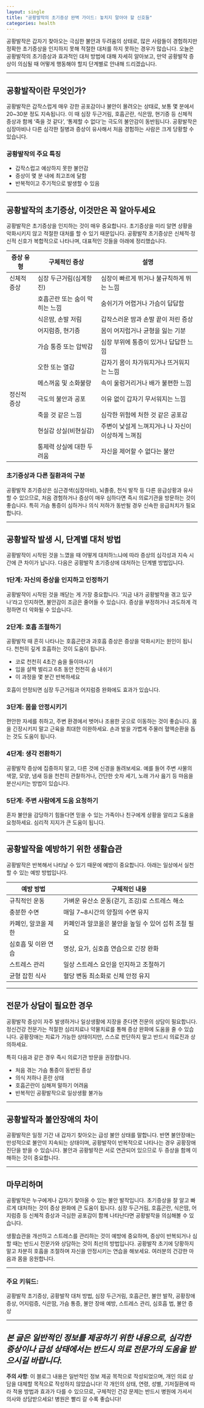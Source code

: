 ```yaml
---
layout: single
title: "공황발작의 초기증상 완벽 가이드: 놓치지 말아야 할 신호들"
categories: health
---
```

공황발작은 갑자기 찾아오는 극심한 불안과 두려움의 상태로, 많은 사람들이 경험하지만 정확한 초기증상을 인지하지 못해 적절한 대처를 하지 못하는 경우가 많습니다. 오늘은 공황발작의 초기증상과 효과적인 대처 방법에 대해 자세히 알아보고, 만약 공황발작 증상이 의심될 때 어떻게 행동해야 할지 단계별로 안내해 드리겠습니다.

---

## 공황발작이란 무엇인가?

공황발작은 갑작스럽게 매우 강한 공포감이나 불안이 몰려오는 상태로, 보통 몇 분에서 20~30분 정도 지속됩니다. 이 때 심장 두근거림, 호흡곤란, 식은땀, 현기증 등 신체적 증상과 함께 ‘죽을 것 같다’, ‘통제할 수 없다’는 극도의 불안감이 동반됩니다. 공황발작은 심장마비나 다른 심각한 질병과 증상이 유사해서 처음 경험하는 사람은 크게 당황할 수 있습니다.

### 공황발작의 주요 특징
- 갑작스럽고 예상하지 못한 불안감
- 증상이 몇 분 내에 최고조에 달함
- 반복적이고 주기적으로 발생할 수 있음

---

## 공황발작의 초기증상, 이것만은 꼭 알아두세요

공황발작은 초기증상을 인지하는 것이 매우 중요합니다. 초기증상을 미리 알면 상황을 악화시키지 않고 적절한 대처를 할 수 있기 때문입니다. 공황발작 초기증상은 신체적·정신적 신호가 복합적으로 나타나며, 대표적인 것들을 아래에 정리했습니다.

| 증상 유형 | 구체적인 증상 | 설명 |
|------------|--------------|-------|
| 신체적 증상 | 심장 두근거림(심계항진) | 심장이 빠르게 뛰거나 불규칙하게 뛰는 느낌 |
|              | 호흡곤란 또는 숨이 막히는 느낌 | 숨쉬기가 어렵거나 가슴이 답답함 |
|              | 식은땀, 손발 저림 | 갑작스러운 땀과 손발 끝이 저린 증상 |
|              | 어지럼증, 현기증 | 몸이 어지럽거나 균형을 잃는 기분 |
|              | 가슴 통증 또는 압박감 | 심장 부위에 통증이 있거나 답답한 느낌 |
|              | 오한 또는 열감 | 갑자기 몸이 차가워지거나 뜨거워지는 느낌 |
|              | 메스꺼움 및 소화불량 | 속이 울렁거리거나 배가 불편한 느낌 |
| 정신적 증상 | 극도의 불안과 공포 | 이유 없이 갑자기 무서워지는 느낌 |
|              | 죽을 것 같은 느낌 | 심각한 위험에 처한 것 같은 공포감 |
|              | 현실감 상실(비현실감) | 주변이 낯설게 느껴지거나 나 자신이 이상하게 느껴짐 |
|              | 통제력 상실에 대한 두려움 | 자신을 제어할 수 없다는 불안 |

### 초기증상과 다른 질환과의 구분

공황발작 초기증상은 심근경색(심장마비), 뇌졸중, 천식 발작 등 다른 응급상황과 유사할 수 있으므로, 처음 경험하거나 증상이 매우 심하다면 즉시 의료기관을 방문하는 것이 좋습니다. 특히 가슴 통증이 심하거나 의식 저하가 동반될 경우 신속한 응급처치가 필요합니다.

---

## 공황발작 발생 시, 단계별 대처 방법

공황발작이 시작된 것을 느꼈을 때 어떻게 대처하느냐에 따라 증상의 심각성과 지속 시간에 큰 차이가 납니다. 다음은 공황발작 초기증상에 대처하는 단계별 방법입니다.

### 1단계: 자신의 증상을 인지하고 인정하기

공황발작이 시작된 것을 깨닫는 게 가장 중요합니다. ‘지금 내가 공황발작을 겪고 있구나’라고 인지하면, 불안감이 조금은 줄어들 수 있습니다. 증상을 부정하거나 과도하게 걱정하면 더 악화될 수 있습니다.

### 2단계: 호흡 조절하기

공황발작 때 흔히 나타나는 호흡곤란과 과호흡 증상은 증상을 악화시키는 원인이 됩니다. 천천히 깊게 호흡하는 것이 도움이 됩니다.

- 코로 천천히 4초간 숨을 들이마시기
- 입을 살짝 벌리고 6초 동안 천천히 숨 내쉬기
- 이 과정을 몇 분간 반복하세요

호흡이 안정되면 심장 두근거림과 어지럼증 완화에도 효과가 있습니다.

### 3단계: 몸을 안정시키기

편안한 자세를 취하고, 주변 환경에서 벗어나 조용한 곳으로 이동하는 것이 좋습니다. 몸을 긴장시키지 말고 근육을 최대한 이완하세요. 손과 발을 가볍게 주물러 혈액순환을 돕는 것도 도움이 됩니다.

### 4단계: 생각 전환하기

공황발작 증상에 집중하지 말고, 다른 것에 신경을 돌려보세요. 예를 들어 주변 사물의 색깔, 모양, 냄새 등을 천천히 관찰하거나, 간단한 숫자 세기, 노래 가사 읊기 등 마음을 분산시키는 방법이 있습니다.

### 5단계: 주변 사람에게 도움 요청하기

혼자 불안을 감당하기 힘들다면 믿을 수 있는 가족이나 친구에게 상황을 알리고 도움을 요청하세요. 심리적 지지가 큰 도움이 됩니다.

---

## 공황발작을 예방하기 위한 생활습관

공황발작은 반복해서 나타날 수 있기 때문에 예방이 중요합니다. 아래는 일상에서 실천할 수 있는 예방 방법입니다.

| 예방 방법       | 구체적인 내용                          |
|-----------------|-------------------------------------|
| 규칙적인 운동    | 가벼운 유산소 운동(걷기, 조깅)로 스트레스 해소 |
| 충분한 수면      | 매일 7~8시간의 양질의 수면 유지      |
| 카페인, 알코올 제한 | 카페인과 알코올은 불안을 높일 수 있어 섭취 조절 필요 |
| 심호흡 및 이완 연습 | 명상, 요가, 심호흡 연습으로 긴장 완화  |
| 스트레스 관리    | 일상 스트레스 요인을 인지하고 조절하기 |
| 균형 잡힌 식사  | 혈당 변동 최소화로 신체 안정 유지       |

---

## 전문가 상담이 필요한 경우

공황발작 증상이 자주 발생하거나 일상생활에 지장을 준다면 전문의 상담이 필요합니다. 정신건강 전문가는 적절한 심리치료나 약물치료를 통해 증상 완화에 도움을 줄 수 있습니다. 공황장애는 치료가 가능한 상태이지만, 스스로 판단하지 말고 반드시 의료진과 상의하세요.

특히 다음과 같은 경우 즉시 의료기관 방문을 권장합니다.

- 처음 겪는 가슴 통증이 동반된 증상
- 의식 저하나 혼란 상태
- 호흡곤란이 심해져 말하기 어려움
- 반복적인 공황발작으로 일상생활 불가능

---

## 공황발작과 불안장애의 차이

공황발작은 일정 기간 내 갑자기 찾아오는 급성 불안 상태를 말합니다. 반면 불안장애는 만성적으로 불안이 지속되는 상태이며, 공황발작이 반복적으로 나타나는 경우 공황장애 진단을 받을 수 있습니다. 불안과 공황발작은 서로 연관되어 있으므로 두 증상을 함께 이해하는 것이 중요합니다.

---

## 마무리하며

공황발작은 누구에게나 갑자기 찾아올 수 있는 불안 발작입니다. 초기증상을 잘 알고 빠르게 대처하는 것이 증상 완화에 큰 도움이 됩니다. 심장 두근거림, 호흡곤란, 식은땀, 어지럼증 등 신체적 증상과 극심한 공포감이 함께 나타난다면 공황발작을 의심해볼 수 있습니다.

생활습관을 개선하고 스트레스를 관리하는 것이 예방에 중요하며, 증상이 반복되거나 심할 때는 반드시 전문가와 상담하는 것이 최선의 방법입니다. 공황발작 초기에 당황하지 말고 차분히 호흡을 조절하며 자신을 안정시키는 연습을 해보세요. 여러분의 건강한 마음과 몸을 응원합니다.

---

### 주요 키워드:  
공황발작 초기증상, 공황발작 대처 방법, 심장 두근거림, 호흡곤란, 불안 발작, 공황장애 증상, 어지럼증, 식은땀, 가슴 통증, 불안 장애 예방, 스트레스 관리, 심호흡 법, 불안 증상

---

*본 글은 일반적인 정보를 제공하기 위한 내용으로, 심각한 증상이나 급성 상태에서는 반드시 의료 전문가의 도움을 받으시길 바랍니다.*
---

**주의 사항**: 이 블로그 내용은 일반적인 정보 제공 목적으로 작성되었으며, 개인 의료 상담을 대체할 목적으로 작성하지 않았습니다! 각 개인의 상태, 연령, 성별, 기저질환에 따라 적용 방법과 효과가 다를 수 있으므로, 구체적인 건강 문제는 반드시 병원에 가셔서 의사와 상담받으세요! 병원은 빨리 갈 수록 좋습니다!
